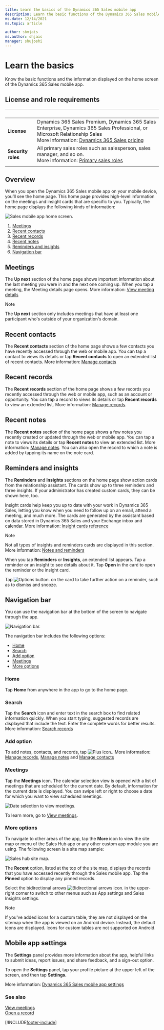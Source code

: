 ```yaml
---
title: Learn the basics of the Dynamics 365 Sales mobile app
description: Learn the basic functions of the Dynamics 365 Sales mobile app.
ms.date: 12/14/2021
ms.topic: article

author: sbmjais
ms.author: shjais
manager: shujoshi
---
```

# Learn the basics

Know the basic functions and the information displayed on the home screen of the Dynamics 365 Sales mobile app.

## License and role requirements

| &nbsp; | &nbsp; |
|-----------------------|---------|
| **License** |  Dynamics 365 Sales Premium, Dynamics 365 Sales Enterprise, Dynamics 365 Sales Professional, or Microsoft Relationship Sales <br>More information: [Dynamics 365 Sales pricing](https://dynamics.microsoft.com/sales/pricing/) |
| **Security roles** | All primary sales roles such as salesperson, sales manager, and so on.<br>  More information: [Primary sales roles](security-roles-for-sales.md#primary-sales-roles)|
|||

## Overview

When you open the Dynamics 365 Sales mobile app on your mobile device, you’ll see the home page. This home page provides high-level information on the meetings and insight cards that are specific to you. Typically, the home page displays the following kinds of information:

![Sales mobile app home screen.](media/sa-home-page-complete.png "Sales mobile app home screen")

1. [Meetings](#meetings)
2. [Recent contacts](#recent-contacts)
3. [Recent records](#recent-records)
4. [Recent notes](#recent-notes)
5. [Reminders and insights](#reminders-and-insights)
6. [Navigation bar](#navigation-bar)

## Meetings

The **Up next** section of the home page shows important information about the last meeting you were in and the next one coming up. When you tap a meeting, the Meeting details page opens. More information: [View meeting details](view-agenda.md#view-meeting-details)

> [!NOTE]
> The **Up next** section only includes meetings that have at least one participant who's outside of your organization's domain.

## Recent contacts

The **Recent contacts** section of the home page shows a few contacts you have recently accessed through the web or mobile app. You can tap a contact to views its details or tap  **Recent contacts** to open an extended list of recent contacts. More information: [Manage contacts](create-contact.md)

## Recent records

The **Recent records** section of the home page shows a few records you recently accessed through the web or mobile app, such as an account or opportunity. You can tap a record to views its details or tap **Recent records** to view an extended list. More information: [Manage records](open-record.md).

## Recent notes

The **Recent notes** section of the home page shows a few notes you recently created or updated through the web or mobile app. You can tap a note to views its details or tap **Recent notes** to view an extended list. More information: [Manage notes](view-edit-add-note.md). You can also open the record to which a note is added by tapping its name on the note card.

## Reminders and insights

The **Reminders** and **Insights** sections on the home page show action cards from the relationship assistant. The cards show up to three reminders and three insights. If your administrator has created custom cards, they can be shown here, too.

Insight cards help keep you up to date with your work in Dynamics 365 Sales, letting you know when you need to follow up on an email, attend a meeting, and much more. The cards are generated by the assistant based on data stored in Dynamics 365 Sales and your Exchange inbox and calendar. More information: [Insight cards reference](/dynamics365/ai/sales/action-cards-reference)

> [!NOTE]
> Not all types of insights and reminders cards are displayed in this section. More information: [Notes and reminders](open-record.md#notes-and-reminders)

When you tap **Reminders** or **Insights**, an extended list appears. Tap a reminder or an insight to see details about it. Tap **Open** in the card to open the reminder or the insight card.

Tap ![Options button.](media/reminders-more-options.png "Options button") on the card to take further action on a reminder, such as to dismiss and snooze.

## Navigation bar

You can use the navigation bar at the bottom of the screen to navigate through the app.

![Navigation bar.](media/sm-navigation-bar.png "Navigation bar")

The navigation bar includes the following options:

- [Home](#home)   
- [Search](#search)   
- [Add option](#add-option)     
- [Meetings](#meetings)
- [More options](#more-options)

### Home

Tap **Home** from anywhere in the app to go to the home page.   

### Search

Tap the **Search** icon and enter text in the search box to find related information quickly. When you start typing, suggested records are displayed that include the text. Enter the complete words for better results. More information: [Search records](search-records.md)

### Add option

To add notes, contacts, and records, tap ![Plus icon.](media/sm-plus-icon.png "Plus icon"). More information: [Manage records](open-record.md), [Manage notes](view-edit-add-note.md) and [Manage contacts](create-contact.md)

### Meetings

Tap the **Meetings** icon. The calendar selection view is opened with a list of meetings that are scheduled for the current date. By default, information for the current date is displayed. You can swipe left or right to choose a date for which you want to view scheduled meetings.

![Date selection to view meetings.](media/sm-agenda-view.png "Date selection to view meetings")   

To learn more, go to [View meetings](view-agenda.md).        

### More options

To navigate to other areas of the app, tap the **More** icon to view the site map or menu of the Sales Hub app or any other custom app module you are using. The following screen is a site map sample:

![Sales hub site map.](media/sm-sales-hub-site-map.png "Sales hub site map")    

The **Recent** option, listed at the top of the site map, displays the records that you have accessed recently through the Sales mobile app. Tap the **Pinned** option to display any pinned records.

Select the bidirectional arrows ![Bidirectional arrows icon.](media/bidirectional-arrows.png "bidirectional arrows icon") in the upper-right corner to switch to other menus such as App settings and Sales Insights settings.

> [!NOTE]
> If you've added icons for a custom table, they are not displayed on the sitemap when the app is viewed on an Android device. Instead, the default icons are displayed. Icons for custom tables are not supported on Android.

## Mobile app settings

The **Settings** panel provides more information about the app, helpful links to submit ideas, report issues, and share feedback, and a sign-out option.

To open the **Settings** panel, tap your profile picture at the upper left of the screen, and then tap **Settings**.

More information: [Dynamics 365 Sales mobile app settings](app-settings.md)


### See also

[View meetings](view-agenda.md)    
[Open a record](open-record.md)


[!INCLUDE[footer-include](../../includes/footer-banner.md)]
